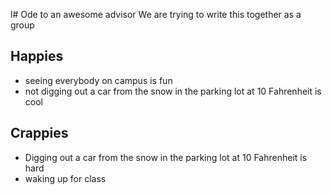 l# Ode to an awesome advisor
We are trying to write this together as a group


## Happies

- seeing everybody on campus is fun
- not digging out a car from the snow in the parking lot at 10 Fahrenheit is cool

## Crappies

- Digging out a car from the snow in the parking lot at 10 Fahrenheit is hard
- waking up for class
